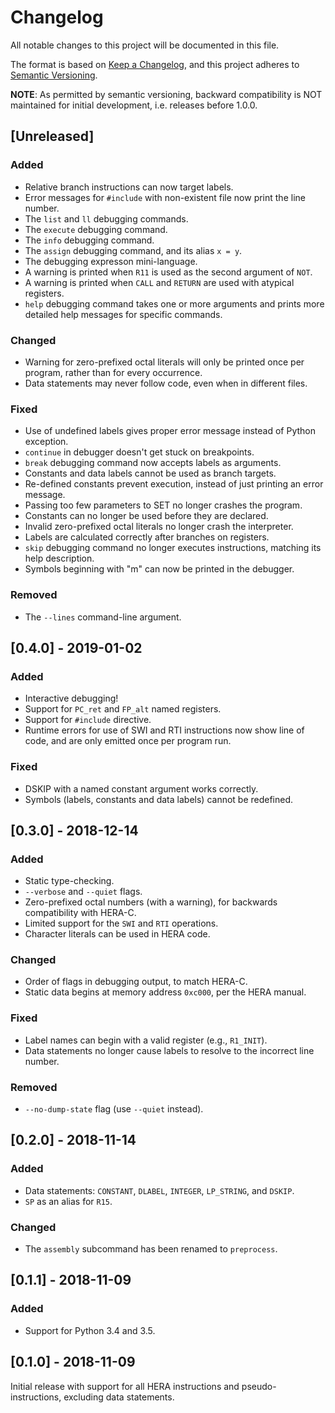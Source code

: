 # Changelog
All notable changes to this project will be documented in this file.

The format is based on [Keep a Changelog](https://keepachangelog.com/en/1.0.0/), and this project adheres to [Semantic Versioning](https://semver.org/spec/v2.0.0.html).

**NOTE**: As permitted by semantic versioning, backward compatibility is NOT maintained for initial development, i.e. releases before 1.0.0.

## [Unreleased]
### Added
- Relative branch instructions can now target labels.
- Error messages for `#include` with non-existent file now print the line number.
- The `list` and `ll` debugging commands.
- The `execute` debugging command.
- The `info` debugging command.
- The `assign` debugging command, and its alias `x = y`.
- The debugging expresson mini-language.
- A warning is printed when `R11` is used as the second argument of `NOT`.
- A warning is printed when `CALL` and `RETURN` are used with atypical registers.
- `help` debugging command takes one or more arguments and prints more detailed help messages for specific commands.

### Changed
- Warning for zero-prefixed octal literals will only be printed once per program, rather than for every occurrence.
- Data statements may never follow code, even when in different files.

### Fixed
- Use of undefined labels gives proper error message instead of Python exception.
- `continue` in debugger doesn't get stuck on breakpoints.
- `break` debugging command now accepts labels as arguments.
- Constants and data labels cannot be used as branch targets.
- Re-defined constants prevent execution, instead of just printing an error message.
- Passing too few parameters to SET no longer crashes the program.
- Constants can no longer be used before they are declared.
- Invalid zero-prefixed octal literals no longer crash the interpreter.
- Labels are calculated correctly after branches on registers.
- `skip` debugging command no longer executes instructions, matching its help description.
- Symbols beginning with "m" can now be printed in the debugger.

### Removed
- The `--lines` command-line argument.


## [0.4.0] - 2019-01-02
### Added
- Interactive debugging!
- Support for `PC_ret` and `FP_alt` named registers.
- Support for `#include` directive.
- Runtime errors for use of SWI and RTI instructions now show line of code, and are only emitted once per program run.

### Fixed
- DSKIP with a named constant argument works correctly.
- Symbols (labels, constants and data labels) cannot be redefined.


## [0.3.0] - 2018-12-14
### Added
- Static type-checking.
- `--verbose` and `--quiet` flags.
- Zero-prefixed octal numbers (with a warning), for backwards compatibility with HERA-C.
- Limited support for the `SWI` and `RTI` operations.
- Character literals can be used in HERA code.

### Changed
- Order of flags in debugging output, to match HERA-C.
- Static data begins at memory address `0xc000`, per the HERA manual.

### Fixed
- Label names can begin with a valid register (e.g., `R1_INIT`).
- Data statements no longer cause labels to resolve to the incorrect line number.

### Removed
- `--no-dump-state` flag (use `--quiet` instead).


## [0.2.0] - 2018-11-14
### Added
- Data statements: `CONSTANT`, `DLABEL`, `INTEGER`, `LP_STRING`, and `DSKIP`.
- `SP` as an alias for `R15`.

### Changed
- The `assembly` subcommand has been renamed to `preprocess`.


## [0.1.1] - 2018-11-09
### Added
- Support for Python 3.4 and 3.5.


## [0.1.0] - 2018-11-09
Initial release with support for all HERA instructions and pseudo-instructions, excluding data statements.
